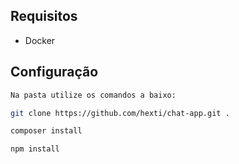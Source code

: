 ## Requisitos

- Docker

## Configuração

```bash
Na pasta utilize os comandos a baixo:

git clone https://github.com/hexti/chat-app.git .

composer install

npm install
```
